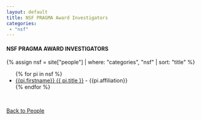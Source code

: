 ```yaml
---
layout: default
title: NSF PRAGMA Award Investigators 
categories:
 - "nsf"
---
```


<div class="border">
  <h4><a name="nsf"></a>NSF PRAGMA AWARD INVESTIGATORS</h4>
</div>

{% assign nsf = site["people"] | where: "categories", "nsf" | sort: "title" %}
  <ul>
  {% for pi in nsf %}
      <li><a href="{{ pi.url }}" title="{{ pi.title }}">{{pi.firstname}} {{ pi.title }}</a> - {{pi.affiliation}}</li>
  {% endfor %}
  </ul>


<br>
<p> <a href="/people"> Back to People </a> </p>

